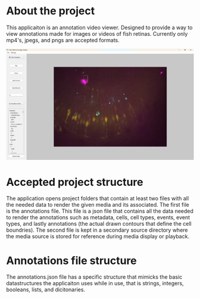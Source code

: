 # About the project
This applicaiton is an annotation video viewer. Designed to provide a way to view annotations made for images or videos of fish retinas. Currently only mp4's, jpegs, and pngs are accepted formats.

![alt text](image.png)

# Accepted project structure
The application opens project folders that contain at least two files with all the needed data to render the given media and its associated. The first file is the annotations file. This file is a json file that contains all the data needed to render the annotations such as metadata, cells, cell types, events, event types, and lastly annotations (the actual drawn contours that define the cell boundries). The second file is kept in a secondary source directory where the media source is stored for reference during media display or playback.

# Annotations file structure
The annotations.json file has a specific structure that mimicks the basic datastructures the applicaiton uses while in use, that is strings, integers, booleans,  lists, and dicitonaries.